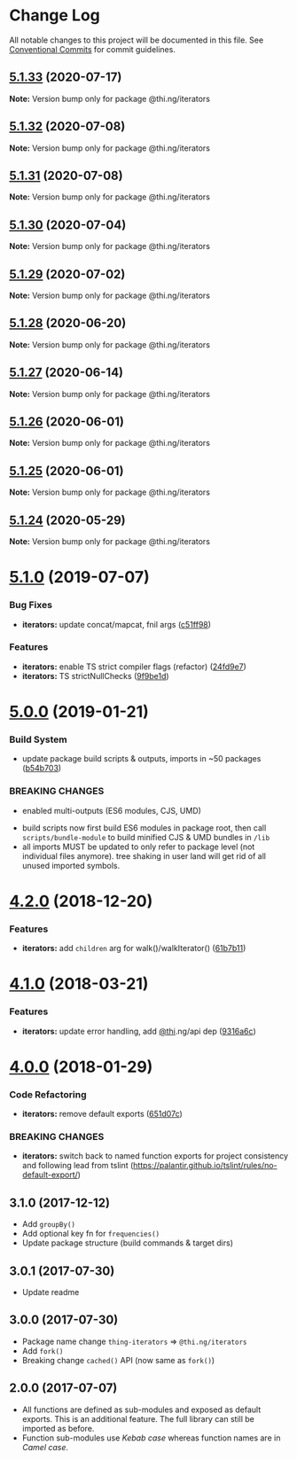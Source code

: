 # Change Log

All notable changes to this project will be documented in this file.
See [Conventional Commits](https://conventionalcommits.org) for commit guidelines.

## [5.1.33](https://github.com/thi-ng/umbrella/compare/@thi.ng/iterators@5.1.32...@thi.ng/iterators@5.1.33) (2020-07-17)

**Note:** Version bump only for package @thi.ng/iterators





## [5.1.32](https://github.com/thi-ng/umbrella/compare/@thi.ng/iterators@5.1.31...@thi.ng/iterators@5.1.32) (2020-07-08)

**Note:** Version bump only for package @thi.ng/iterators





## [5.1.31](https://github.com/thi-ng/umbrella/compare/@thi.ng/iterators@5.1.30...@thi.ng/iterators@5.1.31) (2020-07-08)

**Note:** Version bump only for package @thi.ng/iterators





## [5.1.30](https://github.com/thi-ng/umbrella/compare/@thi.ng/iterators@5.1.29...@thi.ng/iterators@5.1.30) (2020-07-04)

**Note:** Version bump only for package @thi.ng/iterators





## [5.1.29](https://github.com/thi-ng/umbrella/compare/@thi.ng/iterators@5.1.28...@thi.ng/iterators@5.1.29) (2020-07-02)

**Note:** Version bump only for package @thi.ng/iterators





## [5.1.28](https://github.com/thi-ng/umbrella/compare/@thi.ng/iterators@5.1.27...@thi.ng/iterators@5.1.28) (2020-06-20)

**Note:** Version bump only for package @thi.ng/iterators





## [5.1.27](https://github.com/thi-ng/umbrella/compare/@thi.ng/iterators@5.1.26...@thi.ng/iterators@5.1.27) (2020-06-14)

**Note:** Version bump only for package @thi.ng/iterators





## [5.1.26](https://github.com/thi-ng/umbrella/compare/@thi.ng/iterators@5.1.25...@thi.ng/iterators@5.1.26) (2020-06-01)

**Note:** Version bump only for package @thi.ng/iterators





## [5.1.25](https://github.com/thi-ng/umbrella/compare/@thi.ng/iterators@5.1.24...@thi.ng/iterators@5.1.25) (2020-06-01)

**Note:** Version bump only for package @thi.ng/iterators





## [5.1.24](https://github.com/thi-ng/umbrella/compare/@thi.ng/iterators@5.1.23...@thi.ng/iterators@5.1.24) (2020-05-29)

**Note:** Version bump only for package @thi.ng/iterators





# [5.1.0](https://github.com/thi-ng/umbrella/compare/@thi.ng/iterators@5.0.19...@thi.ng/iterators@5.1.0) (2019-07-07)

### Bug Fixes

* **iterators:** update concat/mapcat, fnil args ([c51ff98](https://github.com/thi-ng/umbrella/commit/c51ff98))

### Features

* **iterators:** enable TS strict compiler flags (refactor) ([24fd9e7](https://github.com/thi-ng/umbrella/commit/24fd9e7))
* **iterators:** TS strictNullChecks ([9f9be1d](https://github.com/thi-ng/umbrella/commit/9f9be1d))

# [5.0.0](https://github.com/thi-ng/umbrella/compare/@thi.ng/iterators@4.2.4...@thi.ng/iterators@5.0.0) (2019-01-21)

### Build System

* update package build scripts & outputs, imports in ~50 packages ([b54b703](https://github.com/thi-ng/umbrella/commit/b54b703))

### BREAKING CHANGES

* enabled multi-outputs (ES6 modules, CJS, UMD)

- build scripts now first build ES6 modules in package root, then call
  `scripts/bundle-module` to build minified CJS & UMD bundles in `/lib`
- all imports MUST be updated to only refer to package level
  (not individual files anymore). tree shaking in user land will get rid of
  all unused imported symbols.

# [4.2.0](https://github.com/thi-ng/umbrella/compare/@thi.ng/iterators@4.1.40...@thi.ng/iterators@4.2.0) (2018-12-20)

### Features

* **iterators:** add `children` arg for walk()/walkIterator() ([61b7b11](https://github.com/thi-ng/umbrella/commit/61b7b11))

<a name="4.1.0"></a>
# [4.1.0](https://github.com/thi-ng/umbrella/compare/@thi.ng/iterators@4.0.7...@thi.ng/iterators@4.1.0) (2018-03-21)

### Features

* **iterators:** update error handling, add [@thi](https://github.com/thi).ng/api dep ([9316a6c](https://github.com/thi-ng/umbrella/commit/9316a6c))

<a name="4.0.0"></a>
# [4.0.0](https://github.com/thi-ng/umbrella/compare/@thi.ng/iterators@3.2.4...@thi.ng/iterators@4.0.0) (2018-01-29)

### Code Refactoring

* **iterators:** remove default exports ([651d07c](https://github.com/thi-ng/umbrella/commit/651d07c))

### BREAKING CHANGES

* **iterators:** switch back to named function exports for project consistency
and following lead from tslint (https://palantir.github.io/tslint/rules/no-default-export/)

## 3.1.0 (2017-12-12)

- Add `groupBy()`
- Add optional key fn for `frequencies()`
- Update package structure (build commands & target dirs)

## 3.0.1 (2017-07-30)

- Update readme

## 3.0.0 (2017-07-30)

- Package name change `thing-iterators` => `@thi.ng/iterators`
- Add `fork()`
- Breaking change `cached()` API (now same as `fork()`)

## 2.0.0 (2017-07-07)

- All functions are defined as sub-modules and exposed as default exports. This is an additional feature. The full library can still be imported as before.
- Function sub-modules use *Kebab case* whereas function names are in *Camel case*.
